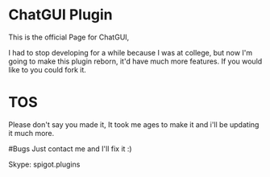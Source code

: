 # ChatGUI Plugin

This is the official Page for ChatGUI,

I had to stop developing for a while because I was at college, but now I'm going to make this plugin reborn, it'd have much more features.
If you would like to you could fork it.

# TOS
Please don't say you made it, It took me ages to make it and i'll be updating it much more.

#Bugs 
Just contact me and I'll fix it :)

Skype: spigot.plugins
